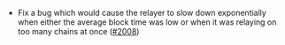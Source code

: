 - Fix a bug which would cause the relayer to slow down exponentially when either
  the average block time was low or when it was relaying on too many chains at
  once ([#2008](https://github.com/informalsystems/ibc-rs/issues/2008))
